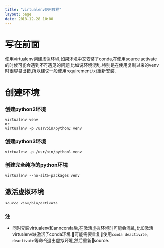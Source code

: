 ```yaml
---
title: "virtualenv使用教程"
layout: page
date: 2018-12-28 10:00
---
```


# 写在前面
使用virtualenv创建虚拟环境,如果环境中又安装了conda,在使用source activate的时候可能会遇到不可遇见的问题,比如说环境混乱,特别是在使用复制过来的venv时很容易出错,所以建议一般使用requirement.txt重新安装.

# 创建环境
### 创建python2环境
```shell
virtualenv venv
or
virtualenv -p /usr/bin/python2 venv
```
###  创建python3环境
```shell
virtualenv -p /usr/bin/python3 venv
```
### 创建完全纯净的python环境
```shell
virtualenv --no-site-packages venv
```

## 激活虚拟环境
```shell
source venv/bin/activate
```
### 注
- 同时安装virtualenv和annconda后,在激活虚拟环境时可能会混乱,比如激活virtualenv缺激活了conda环境.可能需要重复使用```conda deactivate```, ```deactivate```等命令退出虚拟环境,然后重新source.